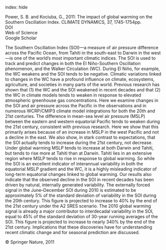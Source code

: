 index: hide

<div class="Citation">

  <div class="Citation-body">
    <div class="Citation-text">Power, S. B. and Kociuba, G., 2011: The impact of global warming on the Southern Oscillation Index. <span class="Article-journal">CLIMATE DYNAMICS, </span><span class="Article-volume">37, </span>1745-1754pp.</div>
    <div class="Citation-links">
      <div class="CitationLink" data-href="https://doi.org/10.1007/s00382-010-0951-7">
        <div class="CitationLink-icon CitationLink-Doi"></div>
        <div class="CitationLink-text">DOI</div>
      </div>
      <div class="CitationLink" data-href="http://cel.webofknowledge.com/InboundService.do?customersID=atyponcel&smartRedirect=yes&mode=FullRecord&IsProductCode=Yes&product=CEL&Init=Yes&Func=Frame&action=retrieve&SrcApp=literatum&SrcAuth=atyponcel&SID=7CNc3cIRaBKjGbSujFM&UT=WOS:000296476600004">
        <div class="CitationLink-icon CitationLink-Isi"></div>
        <div class="CitationLink-text">Web of Science</div>
      </div>
      <div class="CitationLink" data-href="https://scholar.google.com/scholar?q=10.1007/s00382-010-0951-7">
        <div class="CitationLink-icon CitationLink-Scholar"></div>
        <div class="CitationLink-text">Google Scholar</div>
      </div>
    </div>
  </div>
</div>

The Southern Oscillation Index (SOI)—a measure of air pressure difference across the Pacific Ocean, from Tahiti in the south-east to Darwin in the west—is one of the world’s most important climatic indices. The SOI is used to track and predict changes in both the El Niño-Southern Oscillation phenomenon, and the Walker Circulation (WC). During El Niño, for example, the WC weakens and the SOI tends to be negative. Climatic variations linked to changes in the WC have a profound influence on climate, ecosystems, agriculture, and societies in many parts of the world. Previous research has shown that (1) the WC and the SOI weakened in recent decades and that (2) the WC in climate models tends to weaken in response to elevated atmospheric greenhouse gas concentrations. Here we examine changes in the SOI and air pressure across the Pacific in the observations and in numerous WCRP/CMIP3 climate model integrations for both the 20th and 21st centuries. The difference in mean-sea level air pressure (MSLP) between the eastern and western equatorial Pacific tends to weaken during the 21st century, consistent with previous research. Here we show that this primarily arises because of an increase in MSLP in the west Pacific and not a decline in the east. We also show, in stark contrast to expectations, that the SOI actually tends to increase during the 21st century, not decrease. Under global warming MSLP tends to increase at both Darwin and Tahiti, but tends to rise more at Tahiti than at Darwin. Tahiti lies in an extensive region where MSLP tends to rise in response to global warming. So while the SOI is an excellent indicator of interannual variability in both the equatorial MSLP gradient and the WC, it is a highly misleading indicator of long-term equatorial changes linked to global warming. Our results also indicate that the observed decline in the SOI in recent decades has been driven by natural, internally generated variability. The externally forced signal in the June–December SOI during 2010 is estimated to be approximately 5% of the standard deviation of variability in the SOI during the 20th century. This figure is projected to increase to 40% by the end of the 21st century under the A2 SRES scenario. The 2010 global warming signal is already a major contributor to interdecadal variability in the SOI, equal to 45% of the standard deviation of 30-year running averages of the SOI. This figure is projected to increase to nearly 340% by the end of the 21st century. Implications that these discoveries have for understanding recent climatic change and for seasonal prediction are discussed.

<div class="Citation-copy">
&copy; Springer Nature, 2011
</div>